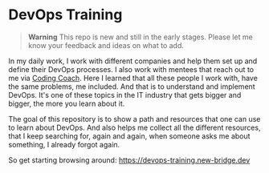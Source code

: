 # DevOps Training

> **Warning**
> This repo is new and still in the early stages. Please let me know your
> feedback and ideas on what to add.

In my daily work, I work with different companies and help them set up and
define their DevOps processes. I also work with mentees that reach out to me via
[Coding Coach](https://codingcoach.io). Here I learned that all these people I
work with, have the same problems, me included. And that is to understand and
implement DevOps. It's one of these topics in the IT industry that gets bigger
and bigger, the more you learn about it.

The goal of this repository is to show a path and resources that one can use to
learn about DevOps. And also helps me collect all the different resources, that
I keep searching for, again and again, when someone asks me about something, I
already forgot again.

So get starting browsing around: https://devops-training.new-bridge.dev
